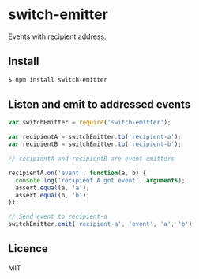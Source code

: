 # switch-emitter

Events with recipient address.

## Install

```bash
$ npm install switch-emitter
```

## Listen and emit to addressed events

```javascript
var switchEmitter = require('switch-emitter');

var recipientA = switchEmitter.to('recipient-a');
var recipientB = switchEmitter.to('recipient-b');

// recipientA and recipientB are event emitters

recipientA.on('event', function(a, b) {  
  console.log('recipient A got event', arguments);
  assert.equal(a, 'a');
  assert.equal(b, 'b');
});

// Send event to recipient-a
switchEmitter.emit('recipient-a', 'event', 'a', 'b')
```

## Licence

MIT